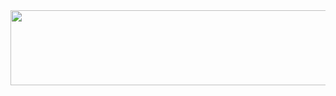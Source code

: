 <div align="center">

<a href="https://github.com/devxb/gitanimals/">
  <img src="https://render.gitanimals.org/lines/ha-nabi?pet-id=573344785899600971" height="120" width="1000" align=right/>
</a>

<div align="center">
